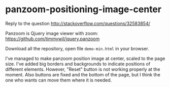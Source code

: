 # panzoom-positioning-image-center
Reply to the question http://stackoverflow.com/questions/32583854/


Panzoom is Qjuery image viewer with zoom: https://github.com/timmywil/jquery.panzoom


Download all the repository, open file `demo-min.html` in your browser.


I've managed to make panzoom position image at center, scaled to the page size. I've added big borders and backgrounds to indicate positions of different elements. However, "Reset" button is not working properly at the moment. Also buttons are fixed and the bottom of the page, but I think the one who wants can move them where it is needed.
